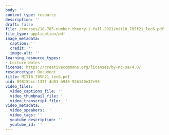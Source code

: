 ```yaml
---
body: ''
content_type: resource
description: ''
draft: false
file: /courses/18-785-number-theory-i-fall-2021/mit18_785f21_lec6.pdf
file_type: application/pdf
image_metadata:
  caption: ''
  credit: ''
  image-alt: ''
learning_resource_types:
- Lecture Notes
license: https://creativecommons.org/licenses/by-nc-sa/4.0/
resourcetype: Document
title: MIT18_785F21_lec6.pdf
uid: 89815bcc-137f-4d83-b946-92b140e37e98
video_files:
  video_captions_file: ''
  video_thumbnail_file: ''
  video_transcript_file: ''
video_metadata:
  video_speakers: ''
  video_tags: ''
  youtube_description: ''
  youtube_id: ''
---
```

